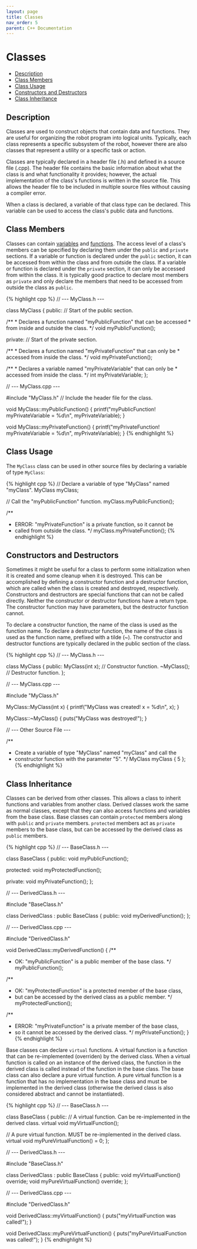 ```yaml
---
layout: page
title: Classes
nav_order: 5
parent: C++ Documentation
---
```


# Classes

* [Description](#description)
* [Class Members](#class-members)
* [Class Usage](#class-usage)
* [Constructors and Destructors](#constructors-and-destructors)
* [Class Inheritance](#class-inheritance)

## Description

Classes are used to construct objects that contain data and functions. They are useful for organizing the robot program into logical units. Typically, each class represents a specific subsystem of the robot, however there are also classes that represent a utility or a specific task or action.

Classes are typically declared in a header file (.h) and defined in a source file (.cpp). The header file contains the basic information about what the class is and what functionality it provides; however, the actual implementation of the class's functions is written in the source file. This allows the header file to be included in multiple source files without causing a compiler error.

When a class is declared, a variable of that class type can be declared. This variable can be used to access the class's public data and functions.

## Class Members

Classes can contain [variables](/cpp_docs/variables) and [functions](/cpp_docs/functions). The access level of a class's members can be specified by declaring them under the `public` and `private` sections. If a variable or function is declared under the `public` section, it can be accessed from within the class and from outside the class. If a variable or function is declared under the `private` section, it can only be accessed from within the class. It is typically good practice to declare most members as `private` and only declare the members that need to be accessed from outside the class as `public`.

{% highlight cpp %}
// --- MyClass.h ---

class MyClass {
public: // Start of the public section.

  /**
    * Declares a function named "myPublicFunction" that can be accessed
    * from inside and outside the class.
    */
  void myPublicFunction();

private: // Start of the private section.

  /**
    * Declares a function named "myPrivateFunction" that can only be
    * accessed from inside the class.
    */
  void myPrivateFunction();

  /**
    * Declares a variable named "myPrivateVariable" that can only be
    * accessed from inside the class.
    */
  int myPrivateVariable;
};

// --- MyClass.cpp ---

#include "MyClass.h" // Include the header file for the class.

void MyClass::myPublicFunction() {
  printf("myPublicFunction! myPrivateVariable = %d\n", myPrivateVariable);
}

void MyClass::myPrivateFunction() {
  printf("myPrivateFunction! myPrivateVariable = %d\n", myPrivateVariable);
}
{% endhighlight %}

## Class Usage

The `MyClass` class can be used in other source files by declaring a variable of type `MyClass`:

{% highlight cpp %}
// Declare a variable of type "MyClass" named "myClass".
MyClass myClass;

// Call the "myPublicFunction" function.
myClass.myPublicFunction();

/**
 * ERROR: "myPrivateFunction" is a private function, so it cannot be
 * called from outside the class.
 */
myClass.myPrivateFunction();
{% endhighlight %}

## Constructors and Destructors

Sometimes it might be useful for a class to perform some initialization when it is created and some cleanup when it is destroyed. This can be accomplished by defining a constructor function and a destructor function, which are called when the class is created and destroyed, respectively. Constructors and destructors are special functions that can not be called directly. Neither the constructor or destructor functions have a return type. The constructor function may have parameters, but the destructor function cannot.

To declare a constructor function, the name of the class is used as the function name. To declare a destructor function, the name of the class is used as the function name, prefixed with a tilde (~). The constructor and destructor functions are typically declared in the public section of the class.

{% highlight cpp %}
// --- MyClass.h ---

class MyClass {
public:
  MyClass(int x); // Constructor function.
  ~MyClass(); // Destructor function.
};

// --- MyClass.cpp ---

#include "MyClass.h"

MyClass::MyClass(int x) {
  printf("MyClass was created! x = %d\n", x);
}

MyClass::~MyClass() {
  puts("MyClass was destroyed!");
}

// --- Other Source File ---

/**
 * Create a variable of type "MyClass" named "myClass" and call the
 * constructor function with the parameter "5".
 */
MyClass myClass { 5 };
{% endhighlight %}

## Class Inheritance

Classes can be derived from other classes. This allows a class to inherit functions and variables from another class. Derived classes work the same as normal classes, except that they can also access functions and variables from the base class. Base classes can contain `protected` members along with `public` and `private` members. `protected` members act as `private` members to the base class, but can be accessed by the derived class as `public` members.

{% highlight cpp %}
// --- BaseClass.h ---

class BaseClass {
public:
  void myPublicFunction();

protected:
  void myProtectedFunction();

private:
  void myPrivateFunction();
};

// --- DerivedClass.h ---

#include "BaseClass.h"

class DerivedClass : public BaseClass {
public:
  void myDerivedFunction();
};

// --- DerivedClass.cpp ---

#include "DerivedClass.h"

void DerivedClass::myDerivedFunction() {
  /**
   * OK: "myPublicFunction" is a public member of the base class.
   */
  myPublicFunction();

  /**
   * OK: "myProtectedFunction" is a protected member of the base class,
   * but can be accessed by the derived class as a public member.
   */
  myProtectedFunction();

  /**
   * ERROR: "myPrivateFunction" is a private member of the base class,
   * so it cannot be accessed by the derived class.
   */
  myPrivateFunction();
}
{% endhighlight %}

Base classes can declare `virtual` functions. A virtual function is a function that can be re-implemented (overriden) by the derived class. When a virtual function is called on an instance of the derived class, the function in the derived class is called instead of the function in the base class. The base class can also declare a pure virtual function. A pure virtual function is a function that has no implementation in the base class and must be implemented in the derived class (otherwise the derived class is also considered abstract and cannot be instantiated).

{% highlight cpp %}
// --- BaseClass.h ---

class BaseClass {
public:
  // A virtual function. Can be re-implemented in the derived class.
  virtual void myVirtualFunction();

  // A pure virtual function. MUST be re-implemented in the derived class.
  virtual void myPureVirtualFunction() = 0;
};

// --- DerivedClass.h ---

#include "BaseClass.h"

class DerivedClass : public BaseClass {
public:
  void myVirtualFunction() override;
  void myPureVirtualFunction() override;
};

// --- DerivedClass.cpp ---

#include "DerivedClass.h"

void DerivedClass::myVirtualFunction() {
  puts("myVirtualFunction was called!");
}

void DerivedClass::myPureVirtualFunction() {
  puts("myPureVirtualFunction was called!");
}
{% endhighlight %}